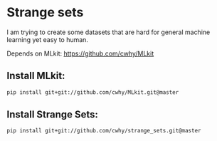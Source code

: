 Strange sets
====

I am trying to create some datasets
that are hard for general machine learning yet easy to human.

Depends on MLkit:
https://github.com/cwhy/MLkit

## Install MLkit:
```bash
pip install git+git://github.com/cwhy/MLkit.git@master
```

## Install Strange Sets:
```bash
pip install git+git://github.com/cwhy/strange_sets.git@master
```
